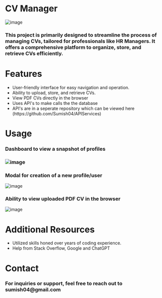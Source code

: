 <h1>CV Manager</h1>

![image](https://github.com/Sumish04/CVManager/assets/37685791/34b7d211-c286-4af6-b979-f1fc9ffbdd26)

<h3>This project is primarily designed to streamline the process of managing CVs, tailored for professionals like HR Managers. It offers a comprehensive platform to organize, store, and retrieve CVs efficiently.</h3>

<h1>Features</h1>
<ul>
  <li>User-friendly interface for easy navigation and operation.</li>
  <li>Ability to upload, store, and retrieve CVs.</li>
  <li>View PDF CVs directly in the browser</li>
  <li>Uses API's to make calls the the database</li>
  <li>API's are in a seperate repository which can be viewed here (https://github.com/Sumish04/APIServices)</li>
</ul>

<h1>Usage</h1>
<h3>Dashboard to view a snapshot of profiles<h3>
  
![image](https://github.com/Sumish04/CVManager/assets/37685791/34b7d211-c286-4af6-b979-f1fc9ffbdd26)

<h3>Modal for creation of a new profile/user</h3>

![image](https://github.com/Sumish04/CVManager/assets/37685791/0ebb9316-ef6a-43b5-b922-061917a20a81)

<h3>Ability to view uploaded PDF CV in the browser</h3>

![image](https://github.com/Sumish04/CVManager/assets/37685791/bddb1208-bfe4-40ab-9472-5a45a3a72edc)

<h1>Additional Resources</h1>
<ul>
  <li>Utilized skills honed over years of coding experience.</li>
  <li>Help from Stack Overflow, Google and ChatGPT</li>
</ul>

<h1>Contact</h1>
<h3>For inquiries or support, feel free to reach out to sumish04@gmail.com</h3>
